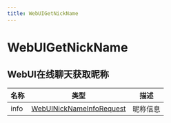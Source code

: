 ```yaml
---
title: WebUIGetNickName
---
```


# WebUIGetNickName
## WebUI在线聊天获取昵称
| 名称 | 类型 | 描述 |
| ---- | ---- | ---- |
| info | [WebUINickNameInfoRequest](../types/WebUINickNameInfoRequest.md) | 昵称信息 |
